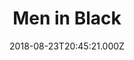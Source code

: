 ---
title: "Men in Black"
year: 1997
date: 2018-08-23T20:45:21.000Z
permalink: /almanac/movies/2018-08-23-men-in-black/index.html
rating: 3
tmdbid: 607
---